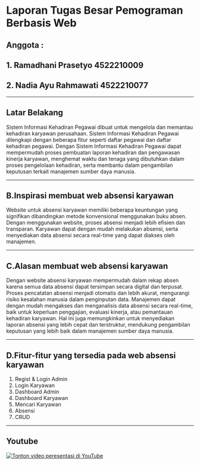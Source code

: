# Laporan Tugas Besar Pemograman Berbasis Web

## Anggota : 
## 1. Ramadhani Prasetyo 4522210009
## 2. Nadia Ayu Rahmawati 4522210077

---

## Latar Belakang 
Sistem Informasi Kehadiran Pegawai dibuat untuk mengelola dan memantau kehadiran karyawan perusahaan. Sistem Informasi Kehadiran Pegawai dilengkapi dengan beberapa fitur seperti daftar pegawai dan daftar kehadiran pegawai. Dengan Sistem Informasi Kehadiran Pegawai dapat mempermudah proses pembuatan laporan kehadiran dan pengawasan kinerja karyawan, menghemat waktu dan tenaga yang dibutuhkan dalam proses pengelolaan kehadiran, serta membantu dalam pengambilan keputusan terkait manajemen sumber daya manusia.

---

## B.Inspirasi membuat web absensi karyawan 

Website untuk absensi karyawan memiliki beberapa keuntungan yang signifikan dibandingkan metode konvensional menggunakan buku absen. Dengan menggunakan website, proses absensi menjadi lebih efisien dan transparan. Karyawan dapat dengan mudah melakukan absensi, serta menyediakan data absensi secara real-time yang dapat diakses oleh manajemen.

---

## C.Alasan membuat web absensi karyawan  

Dengan website absensi karyawan mempermudah dalam rekap absen karena semua data absensi dapat tersimpan secara digital dan terpusat. Proses pencatatan absensi menjadi otomatis dan lebih akurat, mengurangi risiko kesalahan manusia dalam penginputan data. Manajemen dapat dengan mudah mengakses dan menganalisis data absensi secara real-time, baik untuk keperluan penggajian, evaluasi kinerja, atau pemantauan kehadiran karyawan. Hal ini juga memungkinkan untuk menyediakan laporan absensi yang lebih cepat dan terstruktur, mendukung pengambilan keputusan yang lebih baik dalam manajemen sumber daya manusia.

---

## D.Fitur-fitur yang tersedia pada web absensi karyawan  

1.	Regist & Login Admin
2.	Login Karyawan
3.	Dashboard Admin
4.	Dashboard Karyawan
5.	Mencari Karyawan
6.	Absensi 
7.	CRUD

---
## Youtube 
[![Tonton video peresentasi di YouTube](https://img.youtube.com/vi/mjiMl4xj0yc/0.jpg)](https://youtu.be/mjiMl4xj0yc)


